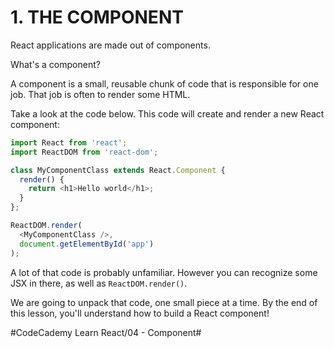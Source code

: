 # 1. THE COMPONENT
React applications are made out of components.

What's a component?

A component is a small, reusable chunk of code that is responsible for one job. That job is often to render some HTML.

Take a look at the code below. This code will create and render a new React component:

``` javascript
import React from 'react';
import ReactDOM from 'react-dom';

class MyComponentClass extends React.Component {
  render() {
    return <h1>Hello world</h1>;
  }
};

ReactDOM.render(
  <MyComponentClass />,
  document.getElementById('app')
);

```

A lot of that code is probably unfamiliar. However you can recognize some JSX in there, as well as `ReactDOM.render()`.

We are going to unpack that code, one small piece at a time. By the end of this lesson, you'll understand how to build a React component!

#CodeCademy Learn React/04 - Component#